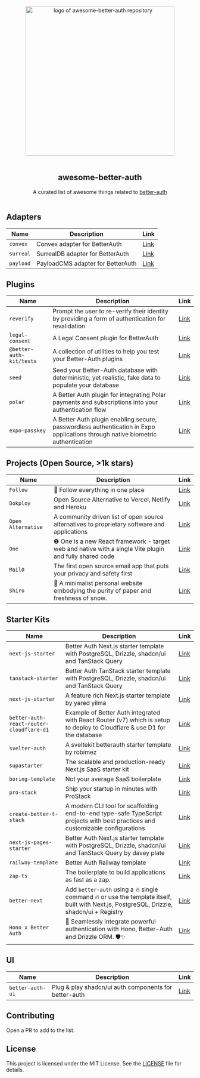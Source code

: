 <p align="center">
  <br>
  <img width="400" src="./assets/logo.svg" alt="logo of awesome-better-auth repository">
  <br>
  <br>
</p>

<h2 align='center'>awesome-better-auth</h2>

<p align='center'>
A curated list of awesome things related to <a href='https://github.com/better-auth/better-auth' target="_blank">better-auth</a>
<br><br>

## Adapters

| Name      | Description                       | Link                                                                                                 |
| --------- | --------------------------------- | ---------------------------------------------------------------------------------------------------- |
| `convex`  | Convex adapter for BetterAuth     | [Link](https://www.better-auth-kit.com/docs/adapters/convex)                                         |
| `surreal` | SurrealDB adapter for BetterAuth  | [Link](https://github.com/oskar-gmerek/surreal-better-auth/)                                         |
| `payload` | PayloadCMS adapter for BetterAuth | [Link](https://github.com/ForrestDevs/payload-better-auth/tree/main/packages/better-auth-db-adapter) |

## Plugins

| Name                     | Description                                                                                                                    | Link                                                               |
| ------------------------ | ------------------------------------------------------------------------------------------------------------------------------ | ------------------------------------------------------------------ |
| `reverify`               | Prompt the user to re-verify their identity by providing a form of authentication for revalidation                             | [Link](https://www.better-auth-kit.com/docs/plugins/reverify)      |
| `legal-consent`          | A Legal Consent plugin for BetterAuth                                                                                          | [Link](https://www.better-auth-kit.com/docs/plugins/legal-consent) |
| `@better-auth-kit/tests` | A collection of utilities to help you test your Better-Auth plugins                                                            | [Link](https://www.better-auth-kit.com/docs/libraries/tests)       |
| `seed`                   | Seed your Better-Auth database with deterministic, yet realistic, fake data to populate your database                          | [Link](https://www.better-auth-kit.com/docs/cli/seed)              |
| `polar`                  | A Better Auth plugin for integrating Polar payments and subscriptions into your authentication flow                            | [Link](https://docs.polar.sh/integrate/sdk/adapters/better-auth)   |
| `expo-passkey`           | A Better Auth plugin enabling secure, passwordless authentication in Expo applications through native biometric authentication | [Link](https://github.com/iosazee/expo-passkey)                    |

## Projects (Open Source, >1k stars)

| Name               | Description                                                                                            | Link                                                      |
| ------------------ | ------------------------------------------------------------------------------------------------------ | --------------------------------------------------------- |
| `Follow`           | 🧡 Follow everything in one place                                                                      | [Link](https://github.com/RSSNext/Follow)                 |
| `Dokploy`          | Open Source Alternative to Vercel, Netlify and Heroku                                                  | [Link](https://github.com/Dokploy/dokploy)                |
| `Open Alternative` | A community driven list of open source alternatives to proprietary software and applications           | [Link](https://github.com/piotrkulpinski/openalternative) |
| `One`              | ❶ One is a new React framework - target web and native with a single Vite plugin and fully shared code | [Link](https://github.com/onejs/one)                      |
| `Mail0`            | The first open source email app that puts your privacy and safety first                                | [Link](https://github.com/Mail-0/Mail-0)                  |
| `Shiro`            | 📜 A minimalist personal website embodying the purity of paper and freshness of snow.                  | [Link](https://github.com/Innei/Shiro)                    |

## Starter Kits

| Name                                     | Description                                                                                                                              | Link                                                                           |
| ---------------------------------------- | ---------------------------------------------------------------------------------------------------------------------------------------- | ------------------------------------------------------------------------------ |
| `next-js-starter`                        | Better Auth Next.js starter template with PostgreSQL, Drizzle, shadcn/ui and TanStack Query                                              | [Link](https://github.com/daveyplate/better-auth-nextjs-starter)               |
| `tanstack-starter`                       | Better Auth TanStack starter template with PostgreSQL, Drizzle, shadcn/ui and TanStack Query                                             | [Link](https://github.com/daveyplate/better-auth-tanstack-starter)             |
| `next-js-starter`                        | A feature rich Next.js starter template by yared yilma                                                                                   | [Link](https://github.com/yaredow/next-starter)                                |
| `better-auth-react-router-cloudflare-d1` | Example of Better Auth integrated with React Router (v7) which is setup to deploy to Cloudflare & use D1 for the database                | [Link](https://github.com/matthewlynch/better-auth-react-router-cloudflare-d1) |
| `svelter-auth`                           | A sveltekit betterauth starter template by robimez                                                                                       | [Link](https://github.com/robimez/svelter-auth)                                |
| `supastarter`                            | The scalable and production-ready Next.js SaaS starter kit                                                                               | [Link](https://github.com/supabase/supastarter)                                |
| `boring-template`                        | Not your average SaaS boilerplate                                                                                                        | [Link](https://www.boringtemplate.com/)                                        |
| `pro-stack`                              | Ship your startup in minutes with ProStack                                                                                               | [Link](https://pro-stack.vercel.app/)                                          |
| `create-better-t-stack`                  | A modern CLI tool for scaffolding end-to-end type-safe TypeScript projects with best practices and customizable configurations           | [Link](https://github.com/better-t-stack/create-better-t-stack)                |
| `next-js-pages-starter`                  | Better Auth Next.js starter template with PostgreSQL, Drizzle, shadcn/ui and TanStack Query by davey plate                               | [Link](https://github.com/daveyplate/better-auth-nextjs-pages-starter)         |
| `railway-template`                       | Better Auth Railway template                                                                                                             | [Link](https://railway.com/template/VOQsdL)                                    |
| `zap-ts`                                 | The boilerplate to build applications as fast as a zap.                                                                                  | [Link](https://zap-ts.alexandretrotel.org)                                     |
| `better-next`                            | Add `better-auth` using a 🔥 single command 🔥 or use the template itself, built with Next.js, PostgreSQL, Drizzle, shadcn/ui + Registry | [Link](https://github.com/nrjdalal/better-next)                                |
| `Hono x Better Auth`                     | 🚀 Seamlessly integrate powerful authentication with Hono, Better-Auth and Drizzle ORM. 🛡️✨                                             | [Link](https://github.com/LovelessCodes/hono-better-auth)                      |

## UI

| Name             | Description                                           | Link                                                 |
| ---------------- | ----------------------------------------------------- | ---------------------------------------------------- |
| `better-auth-ui` | Plug & play shadcn/ui auth components for better-auth | [Link](https://github.com/daveyplate/better-auth-ui) |

## Contributing

Open a PR to add to the list.

## License

This project is licensed under the MIT License. See the [LICENSE](LICENSE) file for details.
